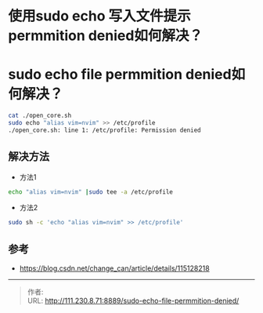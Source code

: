 # 使用sudo echo 写入文件提示 permmition denied如何解决？


<!--more-->
# sudo echo file permmition denied如何解决？
```bash
cat ./open_core.sh
sudo echo "alias vim=nvim" >> /etc/profile
./open_core.sh: line 1: /etc/profile: Permission denied
```

## 解决方法
- 方法1
```bash
echo "alias vim=nvim" |sudo tee -a /etc/profile
```

- 方法2
```bash
sudo sh -c 'echo "alias vim=nvim" >> /etc/profile'
```


## 参考
- https://blog.csdn.net/change_can/article/details/115128218


---

> 作者:   
> URL: http://111.230.8.71:8889/sudo-echo-file-permmition-denied/  

